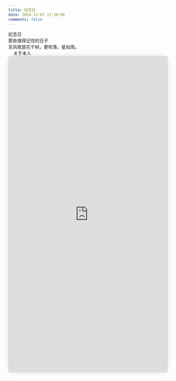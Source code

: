 ```yaml
---
title: 纪念日
date: 2024-12-07 17:38:06
comments: false
---
```

<div class="author-content author-content-item single" style="background:url(https://t.alcy.cc/pc/) center /cover no-repeat!important">
    <div class="card-content">
      <div class="author-content-item-tips">纪念日</div>
      <span class="author-content-item-title">那些值得记住的日子</span>
      <div class="content-bottom">
        <div class="tips">东风夜放花千树，更吹落，星如雨。</div>
      </div>
      <div class="banner-button-group">
        <a class="banner-button" style="padding: 8px 12px;color: var(--anzhiyu-white);" onclick="pjax.loadUrl(&quot;/about&quot;)" data-pjax-state="">
          <i class="anzhiyufont anzhiyu-icon-arrow-circle-right" style="font-size:22px;margin-right:.25rem"></i>
          <span class="banner-button-text">关于本人</span>
        </a>
      </div>
    </div>
  </div>

<iframe src="https://20010501.xyz/html/source/html/jnr.html" height="1000px" width="100%" scrolling="auto" frameborder="0" style="box-shadow: 0px 0px 20px -10px #888;">
</iframe>